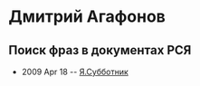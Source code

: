 # Дмитрий Агафонов

## Поиск фраз в документах РСЯ 
- 2009 Apr 18 -- [Я.Субботник](https://events.yandex.ru/lib/talks/722/)    
